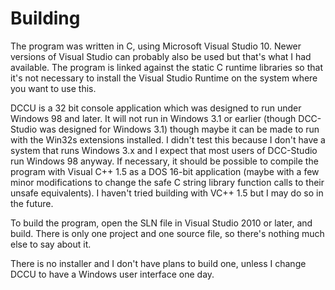 # Building #

The program was written in C, using Microsoft Visual Studio 10. Newer versions of Visual Studio can probably also be used but that's what I had available. The program is linked against the static C runtime libraries so that it's not necessary to install the Visual Studio Runtime on the system where you want to use this.

DCCU is a 32 bit console application which was designed to run under Windows 98 and later. It will not run in Windows 3.1 or earlier (though DCC-Studio was designed for Windows 3.1) though maybe it can be made to run with the Win32s extensions installed. I didn't test this because I don't have a system that runs Windows 3.x and I expect that most users of DCC-Studio run Windows 98 anyway. If necessary, it should be possible to compile the program with Visual C++ 1.5 as a DOS 16-bit application (maybe with a few minor modifications to change the safe C string library function calls to their unsafe equivalents). I haven't tried building with VC++ 1.5 but I may do so in the future.

To build the program, open the SLN file in Visual Studio 2010 or later, and build. There is only one project and one source file, so there's nothing much else to say about it.

There is no installer and I don't have plans to build one, unless I change DCCU to have a Windows user interface one day.
